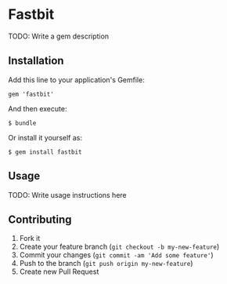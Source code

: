 # Fastbit

TODO: Write a gem description

## Installation

Add this line to your application's Gemfile:

    gem 'fastbit'

And then execute:

    $ bundle

Or install it yourself as:

    $ gem install fastbit

## Usage

TODO: Write usage instructions here

## Contributing

1. Fork it
2. Create your feature branch (`git checkout -b my-new-feature`)
3. Commit your changes (`git commit -am 'Add some feature'`)
4. Push to the branch (`git push origin my-new-feature`)
5. Create new Pull Request
